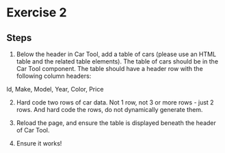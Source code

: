 # Exercise 2

## Steps

1. Below the header in Car Tool, add a table of cars (please use an HTML table and the related table elements). The table of cars should be in the Car Tool component. The table should have a header row with the following column headers:

Id, Make, Model, Year, Color, Price

2. Hard code two rows of car data. Not 1 row, not 3 or more rows - just 2 rows. And hard code the rows, do not dynamically generate them.

3. Reload the page, and ensure the table is displayed beneath the header of Car Tool.

4. Ensure it works!
